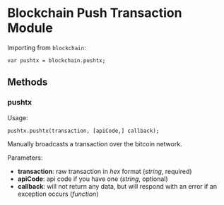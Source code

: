 # Blockchain Push Transaction Module

Importing from `blockchain`:

```
var pushtx = blockchain.pushtx;
```

## Methods

### pushtx

Usage:

```
pushtx.pushtx(transaction, [apiCode,] callback);
```

Manually broadcasts a transaction over the bitcoin network.

Parameters:

* **transaction**: raw transaction in *hex* format (*string*, required)
* **apiCode**: api code if you have one (*string*, optional)
* **callback**: will not return any data, but will respond with an error if an exception occurs (*function*)
